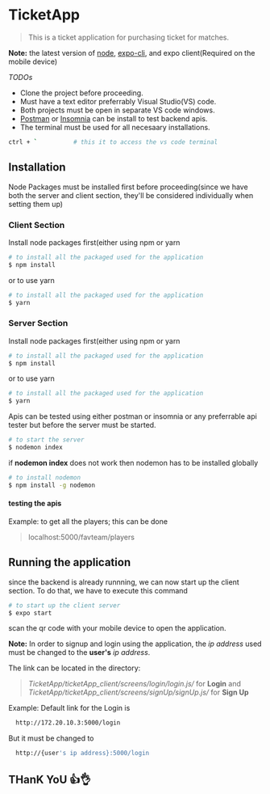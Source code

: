 # TicketApp
> This is a ticket application for purchasing ticket for matches.

__Note:__ the latest version of [node](https://nodejs.org/en/), [expo-cli](https://expo.io/), and expo client(Required on the mobile device)

_TODOs_
* Clone the project before proceeding. 
* Must have a text editor preferrably Visual Studio(VS) code.
* Both projects must be open in separate VS code windows.
* [Postman](https://www.postman.com/) or [Insomnia](https://insomnia.rest/) can be install to test backend apis.
* The terminal must be used for all necesaary installations.
```BASH
ctrl + `          # this it to access the vs code terminal
```

## Installation  
Node Packages must be installed first before proceeding(since we have both the server and client section, they'll be considered individually when setting them up)

### Client Section
Install node packages first(either using npm or yarn
```BASH
# to install all the packaged used for the application
$ npm install
```
or to use yarn
```BASH
# to install all the packaged used for the application
$ yarn
```

### Server Section
Install node packages first(either using npm or yarn
```BASH
# to install all the packaged used for the application
$ npm install
```
or to use yarn
```BASH
# to install all the packaged used for the application
$ yarn
```
Apis can be tested using either postman or insomnia or any preferrable api tester but before the server must be started. 
```BASH
# to start the server
$ nodemon index 
```
if __nodemon index__ does not work then nodemon has to be installed globally
```BASH
# to install nodemon 
$ npm install -g nodemon
```
#### testing the apis
Example: to get all the players; this can be done

> localhost:5000/favteam/players

## Running the application
since the backend is already runnning, we can now start up the client section. 
To do that, we have to execute this command
```BASH
# to start up the client server
$ expo start 
```
scan the qr code with your mobile device to open the application. 

__Note:__ In order to signup and login using the application, the _ip address_ used must be changed to the __user's__ _ip address_.

The link can be located in the directory: 
> _TicketApp/ticketApp_client/screens/login/login.js/_ for __Login__ and _TicketApp/ticketApp_client/screens/signUp/signUp.js/_ for __Sign Up__

Example: Default link for the Login is
```BASH
  http://172.20.10.3:5000/login
```
But it must be changed to 
```BASH
  http://{user's ip address}:5000/login
```
## THanK YoU 👍👌

